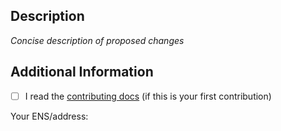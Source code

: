 ## Description

_Concise description of proposed changes_

## Additional Information

- [ ] I read the [contributing docs](/wagmi-dev/create/blob/main/.github/CONTRIBUTING.md) (if this is your first contribution)

Your ENS/address:
